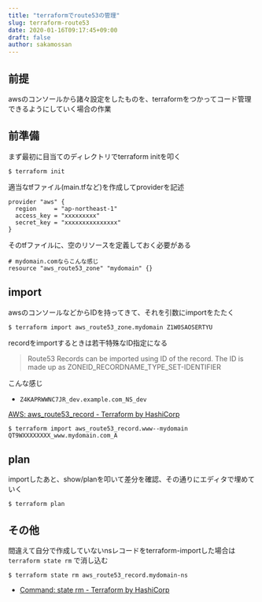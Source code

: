 ```yaml
---
title: "terraformでroute53の管理"
slug: terraform-route53
date: 2020-01-16T09:17:45+09:00
draft: false
author: sakamossan
---
```


## 前提

awsのコンソールから諸々設定をしたものを、terraformをつかってコード管理できるようにしていく場合の作業


## 前準備

まず最初に目当てのディレクトリでterraform initを叩く

```console
$ terraform init
```

適当なtfファイル(main.tfなど)を作成してproviderを記述

```
provider "aws" {
  region     = "ap-northeast-1"
  access_key = "xxxxxxxxx"
  secret_key = "xxxxxxxxxxxxxxx"
}
```

そのtfファイルに、空のリソースを定義しておく必要がある

```
# mydomain.comならこんな感じ
resource "aws_route53_zone" "mydomain" {}
```

## import

awsのコンソールなどからIDを持ってきて、それを引数にimportをたたく

```console
$ terraform import aws_route53_zone.mydomain Z1W0SAOSERTYU
```

recordをimportするときは若干特殊なID指定になる

> Route53 Records can be imported using ID of the record. The ID is made up as ZONEID_RECORDNAME_TYPE_SET-IDENTIFIER

こんな感じ

- `Z4KAPRWWNC7JR_dev.example.com_NS_dev`

[AWS: aws_route53_record - Terraform by HashiCorp](https://www.terraform.io/docs/providers/aws/r/route53_record.html#import)

```console
$ terraform import aws_route53_record.www--mydomain QT9WXXXXXXXX_www.mydomain.com_A
```

## plan

importしたあと、show/planを叩いて差分を確認、その通りにエディタで埋めていく


```console
$ terraform plan
```

## その他

間違えて自分で作成していないnsレコードをterraform-importした場合は `terraform state rm` で消し込む

```console
$ terraform state rm aws_route53_record.mydomain-ns
```

- [Command: state rm - Terraform by HashiCorp](https://www.terraform.io/docs/commands/state/rm.html)

